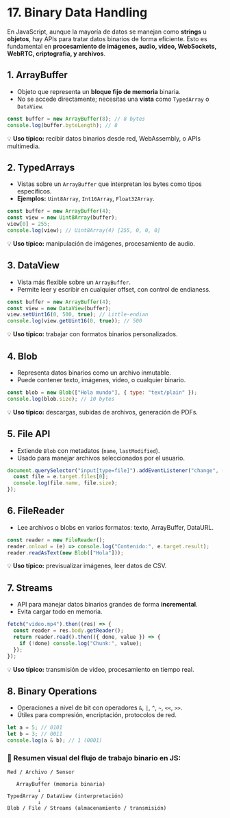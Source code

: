 # 17. Binary Data Handling

En JavaScript, aunque la mayoría de datos se manejan como **strings** u **objetos**, hay APIs para tratar datos binarios de forma eficiente. Esto es fundamental en **procesamiento de imágenes, audio, video, WebSockets, WebRTC, criptografía, y archivos**.

## 1. ArrayBuffer

- Objeto que representa un **bloque fijo de memoria** binaria.
- No se accede directamente; necesitas una **vista** como `TypedArray` o `DataView`.

```javascript
const buffer = new ArrayBuffer(8); // 8 bytes
console.log(buffer.byteLength); // 8
```

💡 **Uso típico:** recibir datos binarios desde red, WebAssembly, o APIs multimedia.

## 2. TypedArrays

- Vistas sobre un `ArrayBuffer` que interpretan los bytes como tipos específicos.
- **Ejemplos:** `Uint8Array`, `Int16Array`, `Float32Array`.

```javascript
const buffer = new ArrayBuffer(4);
const view = new Uint8Array(buffer);
view[0] = 255;
console.log(view); // Uint8Array(4) [255, 0, 0, 0]
```

💡 **Uso típico:** manipulación de imágenes, procesamiento de audio.

## 3. DataView

- Vista más flexible sobre un `ArrayBuffer`.
- Permite leer y escribir en cualquier offset, con control de endianess.

```javascript
const buffer = new ArrayBuffer(4);
const view = new DataView(buffer);
view.setUint16(0, 500, true); // Little-endian
console.log(view.getUint16(0, true)); // 500
```

💡 **Uso típico:** trabajar con formatos binarios personalizados.

## 4. Blob

- Representa datos binarios como un archivo inmutable.
- Puede contener texto, imágenes, video, o cualquier binario.

```javascript
const blob = new Blob(["Hola mundo"], { type: "text/plain" });
console.log(blob.size); // 10 bytes
```

💡 **Uso típico:** descargas, subidas de archivos, generación de PDFs.

## 5. File API

- Extiende `Blob` con metadatos (`name`, `lastModified`).
- Usado para manejar archivos seleccionados por el usuario.

```javascript
document.querySelector("input[type=file]").addEventListener("change", (e) => {
  const file = e.target.files[0];
  console.log(file.name, file.size);
});
```

## 6. FileReader

- Lee archivos o blobs en varios formatos: texto, ArrayBuffer, DataURL.

```javascript
const reader = new FileReader();
reader.onload = (e) => console.log("Contenido:", e.target.result);
reader.readAsText(new Blob(["Hola"]));
```

💡 **Uso típico:** previsualizar imágenes, leer datos de CSV.

## 7. Streams

- API para manejar datos binarios grandes de forma **incremental**.
- Evita cargar todo en memoria.

```javascript
fetch("video.mp4").then((res) => {
  const reader = res.body.getReader();
  return reader.read().then(({ done, value }) => {
    if (!done) console.log("Chunk:", value);
  });
});
```

💡 **Uso típico:** transmisión de video, procesamiento en tiempo real.

## 8. Binary Operations

- Operaciones a nivel de bit con operadores `&`, `|`, `^`, `~`, `<<`, `>>`.
- Útiles para compresión, encriptación, protocolos de red.

```javascript
let a = 5; // 0101
let b = 3; // 0011
console.log(a & b); // 1 (0001)
```

### 📌 Resumen visual del flujo de trabajo binario en JS:

```
Red / Archivo / Sensor
          ↓
   ArrayBuffer (memoria binaria)
          ↓
TypedArray / DataView (interpretación)
          ↓
Blob / File / Streams (almacenamiento / transmisión)
```
